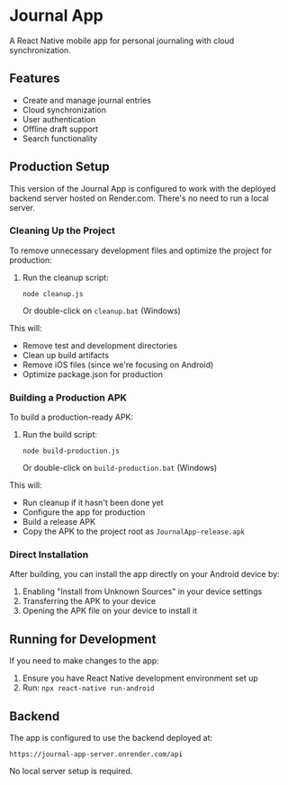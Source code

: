 # Journal App

A React Native mobile app for personal journaling with cloud synchronization.

## Features

- Create and manage journal entries
- Cloud synchronization
- User authentication
- Offline draft support
- Search functionality

## Production Setup

This version of the Journal App is configured to work with the deployed backend server hosted on Render.com. There's no need to run a local server.

### Cleaning Up the Project

To remove unnecessary development files and optimize the project for production:

1. Run the cleanup script:
   ```
   node cleanup.js
   ```
   Or double-click on `cleanup.bat` (Windows)

This will:
- Remove test and development directories
- Clean up build artifacts
- Remove iOS files (since we're focusing on Android)
- Optimize package.json for production

### Building a Production APK

To build a production-ready APK:

1. Run the build script:
   ```
   node build-production.js
   ```
   Or double-click on `build-production.bat` (Windows)

This will:
- Run cleanup if it hasn't been done yet
- Configure the app for production
- Build a release APK
- Copy the APK to the project root as `JournalApp-release.apk`

### Direct Installation

After building, you can install the app directly on your Android device by:

1. Enabling "Install from Unknown Sources" in your device settings
2. Transferring the APK to your device
3. Opening the APK file on your device to install it

## Running for Development

If you need to make changes to the app:

1. Ensure you have React Native development environment set up
2. Run: `npx react-native run-android`

## Backend

The app is configured to use the backend deployed at:
```
https://journal-app-server.onrender.com/api
```

No local server setup is required.
